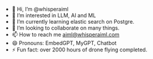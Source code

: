 - 👋 Hi, I’m @whisperaiml
- 👀 I’m interested in LLM, AI and ML
- 🌱 I’m currently learning elastic search on Postgre.
- 💞️ I’m looking to collaborate on many things.
- 📫 How to reach me aiml@whisperaiml.com
- 😄 Pronouns: EmbedGPT, MyGPT, Chatbot
- ⚡ Fun fact: over 2000 hours of drone flying completed.

<!---
whisperaiml/whisperaiml is a ✨ special ✨ repository because its `README.md` (this file) appears on your GitHub profile.
You can click the Preview link to take a look at your changes.
--->
